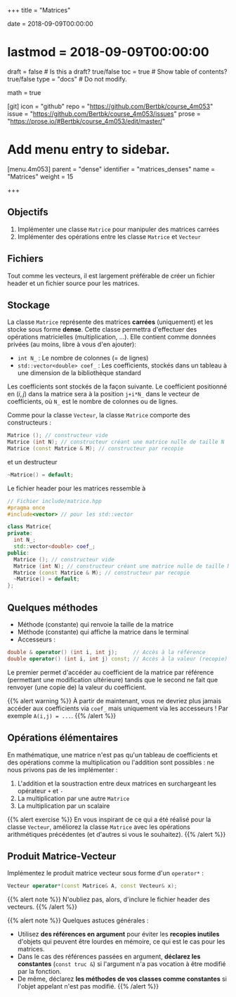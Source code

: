 +++
title = "Matrices"

date = 2018-09-09T00:00:00
# lastmod = 2018-09-09T00:00:00

draft = false  # Is this a draft? true/false
toc = true  # Show table of contents? true/false
type = "docs"  # Do not modify.

math = true

[git]
  icon = "github"
  repo = "https://github.com/Bertbk/course_4m053"
  issue = "https://github.com/Bertbk/course_4m053/issues"
  prose = "https://prose.io/#Bertbk/course_4m053/edit/master/"

# Add menu entry to sidebar.
[menu.4m053]
  parent = "dense"
  identifier = "matrices_denses"
  name = "Matrices"
  weight = 15

+++

## Objectifs

1. Implémenter une classe `Matrice` pour manipuler des matrices carrées
2. Implémenter des opérations entre les classe `Matrice` et `Vecteur`

## Fichiers

Tout comme les vecteurs, il est largement préférable de créer un fichier header et un fichier source pour les matrices. 

## Stockage

La classe `Matrice` représente des matrices **carrées** (uniquement) et les stocke sous forme **dense**. Cette classe permettra d'effectuer des opérations matricielles (multiplication, ...). Elle contient comme données privées (au moins, libre à vous d'en ajouter):
 
- `int N_` : Le nombre de colonnes (= de lignes)
- `std::vector<double> coef_` : Les coefficients, stockés dans un tableau à une dimension de la bibliothèque standard

Les coefficients sont stockés de la façon suivante. Le coefficient positionné en $(i,j)$ dans la matrice sera à la position `j+i*N_` dans le vecteur de coefficients, où `N_` est le nombre de colonnes ou de lignes.

Comme pour la classe `Vecteur`, la classe `Matrice` comporte des constructeurs :
```c++
Matrice (); // constructeur vide
Matrice (int N); // constructeur créant une matrice nulle de taille N
Matrice (const Matrice & M); // constructeur par recopie
```
et un destructeur 
```c++
~Matrice() = default;
```

Le fichier header pour les matrices ressemble à

```cpp
// Fichier include/matrice.hpp
#pragma once
#include<vector> // pour les std::vector

class Matrice{
private:
  int N_;
  std::vector<double> coef_;
public: 
  Matrice (); // constructeur vide
  Matrice (int N); // constructeur créant une matrice nulle de taille N
  Matrice (const Matrice & M); // constructeur par recopie
  ~Matrice() = default;
};
```

## Quelques méthodes

- Méthode (constante) qui renvoie la taille de la matrice
- Méthode (constante) qui affiche la matrice dans le terminal
- Accesseurs :

```c++
double & operator() (int i, int j);     // Accès à la référence
double operator() (int i, int j) const; // Accès à la valeur (recopie)
```
Le premier permet d'accéder au coefficient de la matrice par référence (permettant une modification ultérieure) tandis que le second ne fait que renvoyer (une copie de) la valeur du coefficient.

{{% alert warning %}}
À partir de maintenant, vous ne devriez plus jamais accéder aux coefficients via `coef_` mais uniquement via les accesseurs ! Par exemple `A(i,j) = ...`.
{{% /alert %}}

## Opérations élémentaires

En mathématique, une matrice n'est pas qu'un tableau de coefficients et des opérations comme la multiplication ou l'addition sont possibles : ne nous privons pas de les implémenter :

1. L'addition et la soustraction entre deux matrices en surchargeant les opérateur `+` et `-`
2. La multiplication par une autre `Matrice`
3. La multiplication par un scalaire


{{% alert exercise %}}
En vous inspirant de ce qui a été réalisé pour la classe `Vecteur`, améliorez la classe `Matrice` avec les opérations arithmétiques précédentes (et d'autres si vous le souhaitez).
{{% /alert %}}

## Produit Matrice-Vecteur

Implémentez le produit matrice vecteur sous forme d'un `operator*` :
```c++
Vecteur operator*(const Matrice& A, const Vecteur& x);
```
{{% alert note %}}
N'oubliez pas, alors, d'inclure le fichier header des vecteurs.
{{% /alert %}}

{{% alert note %}}
Quelques astuces générales :

- Utilisez **des références en argument** pour éviter les **recopies inutiles** d'objets qui peuvent être lourdes en mémoire, ce qui est le cas pour les matrices.
- Dans le cas des références passées en argument, **déclarez les constantes** (`const truc &`) si l'argument n'a pas vocation à être modifié par la fonction.
- De même, déclarez **les méthodes de vos classes comme constantes** si l'objet appelant n'est pas modifié.
{{% /alert %}}

